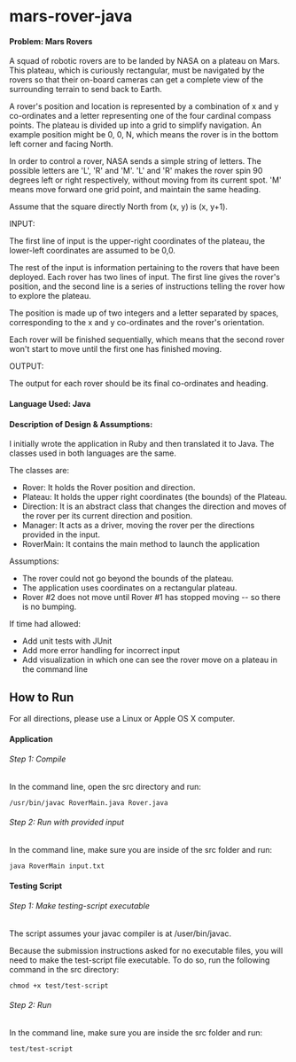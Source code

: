 mars-rover-java
==========

#### Problem: Mars Rovers
 
A squad of robotic rovers are to be landed by NASA on a plateau on Mars. This plateau, which is curiously rectangular, must be navigated by the rovers so that their on-board cameras can get a complete view of the surrounding terrain to send back to Earth.
 
A rover's position and location is represented by a combination of x and y co-ordinates and a letter representing one of the four cardinal compass points. The plateau is divided up into a grid to simplify navigation. An example position might be 0, 0, N, which means the rover is in the bottom left corner and facing North.
 
In order to control a rover, NASA sends a simple string of letters. The possible letters are 'L', 'R' and 'M'. 'L' and 'R' makes the rover spin 90 degrees left or right respectively, without moving from its current spot. 'M' means move forward one grid point, and maintain the same heading.
 
Assume that the square directly North from (x, y) is (x, y+1).
 
INPUT:

The first line of input is the upper-right coordinates of the plateau, the lower-left coordinates are assumed to be 0,0.
 
The rest of the input is information pertaining to the rovers that have been deployed. Each rover has two lines of input. The first line gives the rover's position, and the second line is a series of instructions telling the rover how to explore the plateau.
 
The position is made up of two integers and a letter separated by spaces, corresponding to the x and y co-ordinates and the rover's orientation.
 
Each rover will be finished sequentially, which means that the second rover won't start to move until the first one has finished moving.
 
OUTPUT:

The output for each rover should be its final co-ordinates and heading.

#### Language Used: Java


#### Description of Design & Assumptions: 

I initially wrote the application in Ruby and then translated it to Java.  The classes used in both languages are the same.  

The classes are:

- Rover: It holds the Rover position and direction.
- Plateau: It holds the upper right coordinates (the bounds) of the Plateau.
- Direction: It is an abstract class that changes the direction and moves of the rover per its current direction and position.
- Manager: It acts as a driver, moving the rover per the directions provided in the input.
- RoverMain: It contains the main method to launch the application

Assumptions:

- The rover could not go beyond the bounds of the plateau.
- The application uses coordinates on a rectangular plateau.
- Rover #2 does not move until Rover #1 has stopped moving -- so there is no bumping.

If time had allowed:

- Add unit tests with JUnit
- Add more error handling for incorrect input
- Add visualization in which one can see the rover move on a plateau in the command line



## How to Run

For all directions, please use a Linux or Apple OS X computer.

#### Application

###### Step 1: Compile


In the command line, open the src directory and run:

```
/usr/bin/javac RoverMain.java Rover.java
```

###### Step 2: Run with provided input

In the command line, make sure you are inside of the src folder and run:

```
java RoverMain input.txt  
```

#### Testing Script

###### Step 1: Make testing-script executable

The script assumes your javac compiler is at /user/bin/javac. 

Because the submission instructions asked for no executable files, you will need to make the test-script file executable. To do so, run the following command in the src directory:

```
chmod +x test/test-script
```

###### Step 2: Run

In the command line, make sure you are inside the src folder and run:

```
test/test-script 
```
